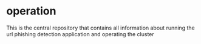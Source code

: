 # operation
This is the central repository that contains all information about running the url phishing detection application and operating the cluster
